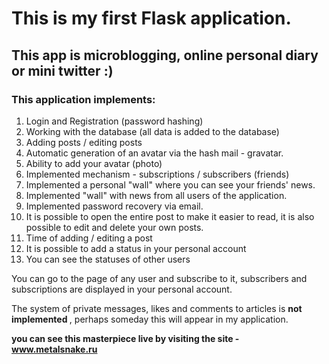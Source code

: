 # This is my first Flask application.
## This app is microblogging, online personal diary or mini twitter :)

### This application implements:
1. Login and Registration (password hashing)
2. Working with the database (all data is added to the database)
3. Adding posts / editing posts
4. Automatic generation of an avatar via the hash mail - gravatar.
5. Ability to add your avatar (photo)
6. Implemented mechanism - subscriptions / subscribers (friends)
7. Implemented a personal "wall" where you can see your friends' news.
8. Implemented "wall" with news from all users of the application.
9. Implemented password recovery via email.
10. It is possible to open the entire post to make it easier to read, it is also possible to edit and delete your own posts.
11. Time of adding / editing a post
12. It is possible to add a status in your personal account
13. You can see the statuses of other users

You can go to the page of any user and subscribe to it, subscribers and subscriptions are displayed in your personal account.



The system of private messages, likes and comments to articles is <strong> not implemented </strong>, perhaps someday this will appear in my application.



<strong>you can see this masterpiece live by visiting the site - www.metalsnake.ru </strong>